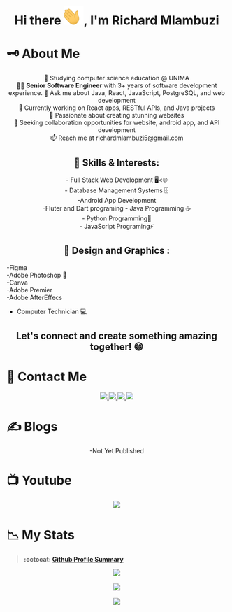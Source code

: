 <h1 align="center">Hi there <img width="45" src="waving_hand.gif" alt="hand" />, I'm Richard Mlambuzi</h1>

# 🗝️ About Me

<p align="center">
  🌱 Studying computer science education @ UNIMA<br>
  👨‍💻 <b>Senior Software Engineer</b> with 3+ years of software development experience.
  💬 Ask me about Java, React, JavaScript, PostgreSQL, and web development<br>
  🔭 Currently working on React apps, RESTful APIs, and Java projects<br>
  👀 Passionate about creating stunning websites<br>
  💞️ Seeking collaboration opportunities for website, android app, and API development<br>
  📫 Reach me at richardmlambuzi5@gmail.com<br>
</p>

<h2 align="center">🚀 Skills & Interests:</h2>
<p align="center">
  - Full Stack Web Development 🖥️<🌐<br>
  - Database Management Systems 🗄️<br>
  -Android App Development<br>
  -Fluter and Dart programing
  - Java Programming ☕<br>
  - Python Programming🐍<br>
  - JavaScript  Programing⚡<br>
</p>
<h2 align="center">🚀 Design and Graphics :</h2>
<p align="center">

  -Figma<br>
  -Adobe Photoshop 🎨<br>
  -Canva<br>
  -Adobe Premier<br>
  -Adobe AfterEffecs<br>
  - Computer Technician 💻<br>
  </p>
<h2 align="center">Let's connect and create something amazing together! 😄</h2>


# 🤝 Contact Me

<p align="center">  
  
</p>

<p align ="center">
  
  <a href="https://wa.me/265991673436" role="whatsapp">
  <img src="https://img.shields.io/badge/-WhatsApp-14a800?style=for-the-badge&logo=whatsapp&logoColor=white" />
  </a>
  <a href ="https://twitter.com/ahmnouira" role="Twitter">
  <img src="https://img.shields.io/badge/-Twitter-1DA1F2?style=for-the-badge&logo=Twitter&logoColor=white"/>
  </a>
  <a href ="https://www.linkedin.com/in/ahmnouira/" role="LinkedIn">
  <img src="https://img.shields.io/badge/-LinkedIN-0A66C2?style=for-the-badge&logo=LinkedIn&logoColor=white"/>
  </a>
   <a href ="https://www.facebook.com/ahmed.nouira.7792/">
  <img src="https://img.shields.io/badge/-Facebook-1877F2?style=for-the-badge&logo=Facebook&logoColor=white"/>
  </a>
</p>

# ✍️ Blogs

<p align ="center">
 -Not Yet Published
 </p>

# 📺 Youtube

<p align ="center">
 <a href ="https://www.youtube.com/@ahmnouira?sub_confirmation=1" role="Youtube">
  <img src="https://img.shields.io/badge/-Youtube-fe0002?style=for-the-badge&logo=Youtube&logoColor=f4fffc"/>
  </a>  
</p>

# 📉 My Stats

> **:octocat: [Github Profile Summary](https://profile-summary-for-github.com/user/bed-com-29-19)**

<p align="center" >
  <a href="https://github-readme-streak-stats.herokuapp.com?user=bed-com-29-19&theme=tokyonight_duo">
  <img src="https://github-readme-streak-stats.herokuapp.com?user=bed-com-29-19&theme=tokyonight_duo" />
</a>
</p>


<p align="center" >
<a href="https://github-readme-stats.vercel.app/api?username=bed-com-29-19&count_private=true&show_icons=true&theme=nightowl&include_all_commits=true&langs_count=10&border_radius=15&border_color=#212121">
    <img src="https://github-readme-stats.vercel.app/api?username=bed-com-29-19&count_private=true&show_icons=true&theme=nightowl&include_all_commits=true&langs_count=10&border_radius=15&border_color=#212121" />
  </a>
</p>

<p align="center">
<a href="https://github-readme-stats.vercel.app/api/top-langs/?username=bed-com-29-19&layout=compact&langs_count=20&hide=Mako&theme=nightowl&count_private=true&border_radius=15&border_color=#212121">
  <img  src="https://github-readme-stats.vercel.app/api/top-langs/?username=bed-com-29-19&layout=compact&langs_count=20&hide=Mako&theme=nightowl&count_private=true&border_radius=15&border_color=#212121" />
</a>
</p>
